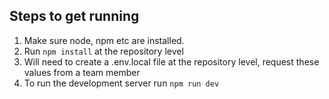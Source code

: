 ## Steps to get running

1. Make sure node, npm etc are installed.
2. Run `npm install` at the repository level
3. Will need to create a .env.local file at the repository level, request these values from a team member
4. To run the development server run `npm run dev`
